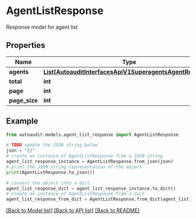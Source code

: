 # AgentListResponse

Response model for agent list

## Properties

Name | Type | Description | Notes
------------ | ------------- | ------------- | -------------
**agents** | [**List[AutoauditInterfacesApiV1SuperagentsAgentResponse]**](AutoauditInterfacesApiV1SuperagentsAgentResponse.md) |  | 
**total** | **int** |  | 
**page** | **int** |  | 
**page_size** | **int** |  | 

## Example

```python
from autoaudit.models.agent_list_response import AgentListResponse

# TODO update the JSON string below
json = "{}"
# create an instance of AgentListResponse from a JSON string
agent_list_response_instance = AgentListResponse.from_json(json)
# print the JSON string representation of the object
print(AgentListResponse.to_json())

# convert the object into a dict
agent_list_response_dict = agent_list_response_instance.to_dict()
# create an instance of AgentListResponse from a dict
agent_list_response_from_dict = AgentListResponse.from_dict(agent_list_response_dict)
```
[[Back to Model list]](../README.md#documentation-for-models) [[Back to API list]](../README.md#documentation-for-api-endpoints) [[Back to README]](../README.md)



